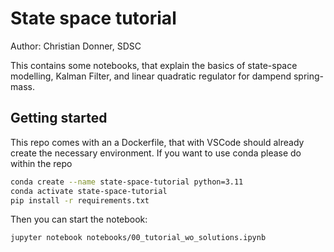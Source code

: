 # State space tutorial

Author: Christian Donner, SDSC

This contains some notebooks, that explain the basics of state-space modelling, Kalman Filter, and linear quadratic 
regulator for dampend spring-mass.

## Getting started

This repo comes with an a Dockerfile, that with VSCode should already create the necessary environment. If you want to 
use conda please do within the repo

```bash
conda create --name state-space-tutorial python=3.11
conda activate state-space-tutorial
pip install -r requirements.txt
```

Then you can start the notebook:

```bash
jupyter notebook notebooks/00_tutorial_wo_solutions.ipynb
```